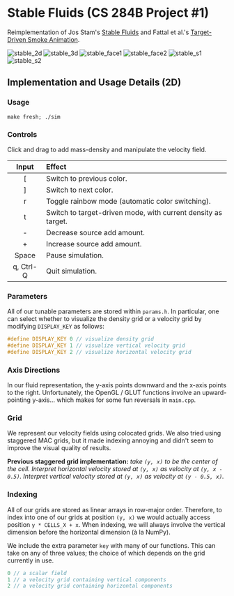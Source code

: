 # Stable Fluids (CS 284B Project #1)
Reimplementation of Jos Stam's [Stable Fluids](http://www.dgp.toronto.edu/people/stam/reality/Research/pdf/ns.pdf)
and Fattal et al.'s [Target-Driven Smoke Animation](http://www.cs.huji.ac.il/labs/cglab/projects/tdsmoke/tdsmoke.pdf).

![stable_2d](https://user-images.githubusercontent.com/8358648/50723686-d3237a80-1095-11e9-8c0c-660263dd23cb.gif)
![stable_3d](https://user-images.githubusercontent.com/8358648/50723687-d4ed3e00-1095-11e9-8098-888a60bfdd0e.gif)
![stable_face1](https://user-images.githubusercontent.com/8358648/50723688-d6b70180-1095-11e9-98df-fa8603a843cd.gif)
![stable_face2](https://user-images.githubusercontent.com/8358648/50723689-d880c500-1095-11e9-828a-43ae26a0ae3d.gif)
![stable_s1](https://user-images.githubusercontent.com/8358648/50723690-da4a8880-1095-11e9-8ba8-ae0aec01b382.gif)
![stable_s2](https://user-images.githubusercontent.com/8358648/50723692-dc144c00-1095-11e9-866c-c8f67a8d09a2.gif)

## Implementation and Usage Details (2D)
### Usage
```
make fresh; ./sim
```

### Controls
Click and drag to add mass-density and manipulate the velocity field.

| Input     | Effect                                                        |
| :-------: | :------------------------------------------------------------ |
| [         | Switch to previous color.                                     |
| ]         | Switch to next color.                                         |
| r         | Toggle rainbow mode (automatic color switching).              |
| t         | Switch to target-driven mode, with current density as target. |
| -         | Decrease source add amount.                                   |
| +         | Increase source add amount.                                   |
| Space     | Pause simulation.                                             |
| q, Ctrl-Q | Quit simulation.                                              |

### Parameters
All of our tunable parameters are stored within `params.h`. In particular, one
can select whether to visualize the density grid or a velocity grid
by modifying `DISPLAY_KEY` as follows:

```cpp
#define DISPLAY_KEY 0 // visualize density grid
#define DISPLAY_KEY 1 // visualize vertical velocity grid
#define DISPLAY_KEY 2 // visualize horizontal velocity grid
```

### Axis Directions
In our fluid representation, the y-axis points downward and the x-axis points
to the right. Unfortunately, the OpenGL / GLUT functions involve an
upward-pointing y-axis... which makes for some fun reversals in `main.cpp`.

### Grid
We represent our velocity fields using colocated grids. We also tried using
staggered MAC grids, but it made indexing annoying and didn't seem to improve
the visual quality of results.

**Previous staggered grid implementation:**
_take `(y, x)` to be the center of the cell.
Interpret horizontal velocity stored at `(y, x)` as velocity at `(y, x - 0.5)`.
Interpret vertical velocity stored at `(y, x)` as velocity at `(y - 0.5, x)`._

### Indexing
All of our grids are stored as linear arrays in row-major order. Therefore, to
index into one of our grids at position `(y, x)` we would actually access
position `y * CELLS_X + x`. When indexing, we will always involve the vertical
dimension before the horizontal dimension (à la NumPy).

We include the extra parameter `key` with many of our functions. This can take
on any of three values; the choice of which depends on the grid currently in use.

```cpp
0 // a scalar field
1 // a velocity grid containing vertical components
2 // a velocity grid containing horizontal components
```
